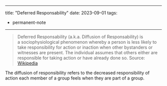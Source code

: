 
---
title:  "Deferred Responsability"
date: 2023-09-01
tags: 
- permanent-note 
---



> Deferred Responsability (a.k.a. Diffusion of Responsability) is a sociophysiological phenomenon whereby a person is less likely to take responsibility for action or inaction when other bystanders or witnesses are present. The individual assumes that others either are responsible for taking action or have already done so.
> Source: [Wikipedia](https://en.wikipedia.org/wiki/Diffusion_of_responsibility)


The diffusion of responsibility refers to the decreased responsibility of action each member of a group feels when they are part of a group.


